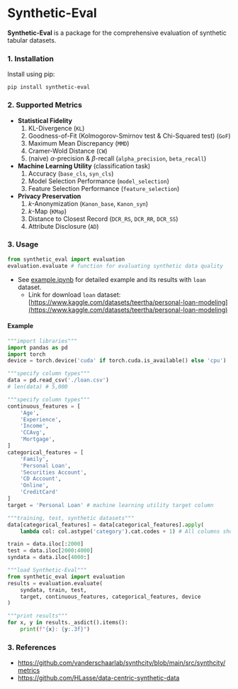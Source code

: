 # Synthetic-Eval

**Synthetic-Eval** is a package for the comprehensive evaluation of synthetic tabular datasets.

### 1. Installation
Install using pip:
```
pip install synthetic-eval
```

### 2. Supported Metrics
- **Statistical Fidelity**
  1. KL-Divergence (`KL`)
  2. Goodness-of-Fit (Kolmogorov-Smirnov test & Chi-Squared test) (`GoF`)
  3. Maximum Mean Discrepancy (`MMD`)
  4. Cramer-Wold Distance (`CW`)
  5. (naive) $\alpha$-precision & $\beta$-recall (`alpha_precision`, `beta_recall`)
- **Machine Learning Utility** (classification task) 
  1. Accuracy (`base_cls`, `syn_cls`)
  2. Model Selection Performance (`model_selection`)
  3. Feature Selection Performance (`feature_selection`)
- **Privacy Preservation**
  1. $k$-Anonymization (`Kanon_base`, `Kanon_syn`)
  2. $k$-Map (`KMap`)
  3. Distance to Closest Record (`DCR_RS`, `DCR_RR`, `DCR_SS`)
  4. Attribute Disclosure (`AD`)

### 3. Usage
```python
from synthetic_eval import evaluation
evaluation.evaluate # function for evaluating synthetic data quality
```
- See [example.ipynb](example.ipynb) for detailed example and its results with `loan` dataset.
  - Link for download `loan` dataset: [https://www.kaggle.com/datasets/teertha/personal-loan-modeling](https://www.kaggle.com/datasets/teertha/personal-loan-modeling)

#### Example
```python
"""import libraries"""
import pandas as pd
import torch
device = torch.device('cuda' if torch.cuda.is_available() else 'cpu')

"""specify column types"""
data = pd.read_csv('./loan.csv') 
# len(data) # 5,000

"""specify column types"""
continuous_features = [
    'Age',
    'Experience',
    'Income', 
    'CCAvg',
    'Mortgage',
]
categorical_features = [
    'Family',
    'Personal Loan',
    'Securities Account',
    'CD Account',
    'Online',
    'CreditCard'
]
target = 'Personal Loan' # machine learning utility target column

"""training, test, synthetic datasets"""
data[categorical_features] = data[categorical_features].apply(
    lambda col: col.astype('category').cat.codes + 1) # All columns should be the float type

train = data.iloc[:2000]
test = data.iloc[2000:4000]
syndata = data.iloc[4000:]

"""load Synthetic-Eval"""
from synthetic_eval import evaluation
results = evaluation.evaluate(
    syndata, train, test, 
    target, continuous_features, categorical_features, device
)

"""print results"""
for x, y in results._asdict().items():
    print(f"{x}: {y:.3f}")
```

### 3. References
  - https://github.com/vanderschaarlab/synthcity/blob/main/src/synthcity/metrics
  - https://github.com/HLasse/data-centric-synthetic-data
